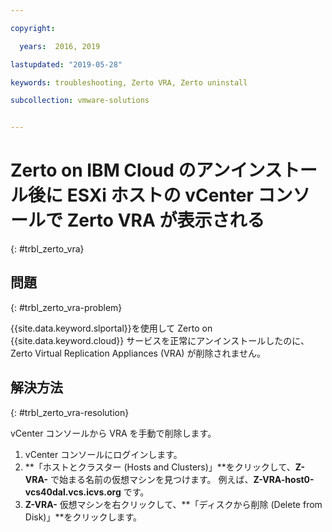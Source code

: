 ```yaml
---

copyright:

  years:  2016, 2019

lastupdated: "2019-05-28"

keywords: troubleshooting, Zerto VRA, Zerto uninstall

subcollection: vmware-solutions


---
```


# Zerto on IBM Cloud のアンインストール後に ESXi ホストの vCenter コンソールで Zerto VRA が表示される
{: #trbl_zerto_vra}

## 問題
{: #trbl_zerto_vra-problem}

{{site.data.keyword.slportal}}を使用して Zerto on {{site.data.keyword.cloud}} サービスを正常にアンインストールしたのに、Zerto Virtual Replication Appliances (VRA) が削除されません。

## 解決方法
{: #trbl_zerto_vra-resolution}

vCenter コンソールから VRA を手動で削除します。

1. vCenter コンソールにログインします。
2. **「ホストとクラスター (Hosts and Clusters)」**をクリックして、**Z-VRA-** で始まる名前の仮想マシンを見つけます。 例えば、**Z-VRA-host0-vcs40dal.vcs.icvs.org** です。
3. **Z-VRA-** 仮想マシンを右クリックして、**「ディスクから削除 (Delete from Disk)」**をクリックします。
